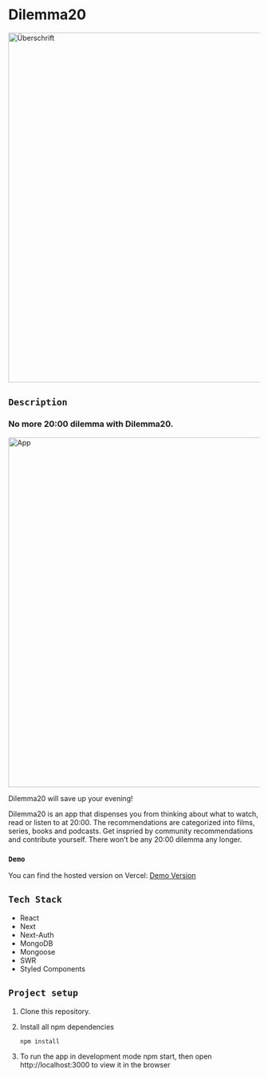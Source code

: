 # Dilemma20

<img width="700" alt="Überschrift" src="https://user-images.githubusercontent.com/98757476/165078821-44d50931-609c-4705-9c2e-22afbe17a0a3.png">


## `Description`

### No more 20:00 dilemma with Dilemma20.

<img width="700" alt="App" src="https://user-images.githubusercontent.com/98757476/165078837-9391b05a-8e3c-4206-a404-4fed4fe948bc.png">


Dilemma20 will save up your evening! 

Dilemma20 is an app that dispenses you from thinking about what to watch, read or listen to at 20:00.
The recommendations are categorized into films, series, books and podcasts.
Get inspried by community recommendations and contribute yourself. 
There won't be any 20:00 dilemma any longer.

### `Demo`

You can find the hosted version on Vercel:
[Demo Version](https://capstone-project-sage-alpha.vercel.app/)

## `Tech Stack`

- React
- Next
- Next-Auth
- MongoDB
- Mongoose
- SWR
- Styled Components


## `Project setup`

1. Clone this repository.
2. Install all npm dependencies

   `npm install`

3. To run the app in development mode npm start, then open http://localhost:3000 to view it in the browser
